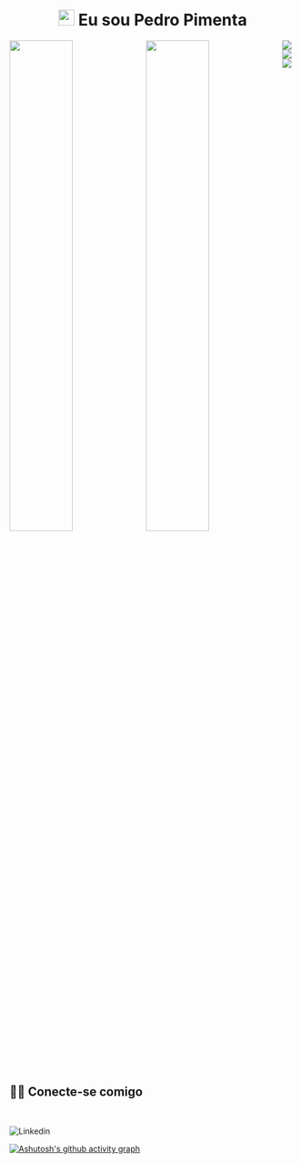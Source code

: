 <h1 align="center">
<img src="https://media.giphy.com/media/hvRJCLFzcasrR4ia7z/giphy.gif" width="28">
Eu sou Pedro Pimenta
</h1>

<img align="left"  width="47%"  src="https://github-readme-stats.vercel.app/api?username=PedroPcode&show_icons=true" />

<img align="left" width="47%" src="https://github-readme-stats.vercel.app/api/top-langs/?username=PedroPcode&layout=compact" />





<img align="left" src="https://img.shields.io/badge/SQL%20Server-003B57.svg?style=for-the-badge&logo=databricks&logoColor=white" />

<img align="left" src="https://img.shields.io/badge/power_bi-F2C811?style=for-the-badge&logo=powerbi&logoColor=black" />

<img align="left" src="https://img.shields.io/badge/python-3776AB.svg?style=for-the-badge&logo=python&logoColor=white" />



## <br /> 🙋‍♂️ Conecte-se comigo




<br />



  <a  href="https://www.linkedin.com/in/pedro-pimenta-85b517289/"><img align="left" alt="Linkedin" title="Youtube" src="https://img.shields.io/badge/linkedin-%230077B5.svg?style=for-the-badge&logo=linkedin&logoColor=white"/></a>
  <br />


  [![Ashutosh's github activity graph](https://github-readme-activity-graph.vercel.app/graph?username=PedroPcode&theme=dracula)](https://github.com/ashutosh00710/github-readme-activity-graph)







